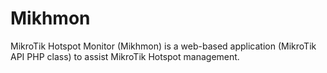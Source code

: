 # Mikhmon
MikroTik Hotspot Monitor (Mikhmon) is a web-based application (MikroTik API PHP class) to assist MikroTik Hotspot management.

